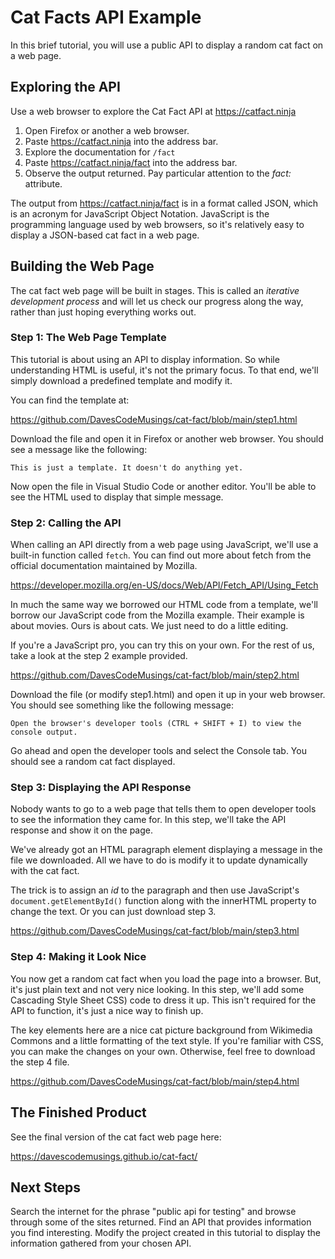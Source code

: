 # Cat Facts API Example
In this brief tutorial, you will use a public API to display a random cat
fact on a web page.

## Exploring the API
Use a web browser to explore the Cat Fact API at https://catfact.ninja

1. Open Firefox or another a web browser.
2. Paste https://catfact.ninja into the address bar.
3. Explore the documentation for `/fact`
4. Paste https://catfact.ninja/fact into the address bar.
5. Observe the output returned. Pay particular attention to the _fact:_
   attribute.

The output from https://catfact.ninja/fact is in a format called JSON,
which is an acronym for JavaScript Object Notation. JavaScript is the
programming language used by web browsers, so it's relatively easy to
display a JSON-based cat fact in a web page.

## Building the Web Page
The cat fact web page will be built in stages. This is called an
_iterative development process_ and will let us check our progress
along the way, rather than just hoping everything works out.

### Step 1: The Web Page Template
This tutorial is about using an API to display information. So while
understanding HTML is useful, it's not the primary focus. To that end,
we'll simply download a predefined template and modify it.

You can find the template at:

https://github.com/DavesCodeMusings/cat-fact/blob/main/step1.html

Download the file and open it in Firefox or another web browser. You
should see a message like the following:

```
This is just a template. It doesn't do anything yet.
```

Now open the file in Visual Studio Code or another editor. You'll be
able to see the HTML used to display that simple message.

### Step 2: Calling the API
When calling an API directly from a web page using JavaScript, we'll
use a built-in function called `fetch`. You can find out more about
fetch from the official documentation maintained by Mozilla.

https://developer.mozilla.org/en-US/docs/Web/API/Fetch_API/Using_Fetch

In much the same way we borrowed our HTML code from a template, we'll
borrow our JavaScript code from the Mozilla example. Their example is
about movies. Ours is about cats. We just need to do a little editing.

If you're a JavaScript pro, you can try this on your own. For the rest
of us, take a look at the step 2 example provided.

https://github.com/DavesCodeMusings/cat-fact/blob/main/step2.html

Download the file (or modify step1.html) and open it up in your web
browser. You should see something like the following message:

```
Open the browser's developer tools (CTRL + SHIFT + I) to view the console output.
```

Go ahead and open the developer tools and select the Console tab.
You should see a random cat fact displayed.

### Step 3: Displaying the API Response
Nobody wants to go to a web page that tells them to open developer tools
to see the information they came for. In this step, we'll take the API
response and show it on the page.

We've already got an HTML paragraph element displaying a message in the
file we downloaded. All we have to do is modify it to update dynamically
with the cat fact.

The trick is to assign an _id_ to the paragraph and then use JavaScript's
`document.getElementById()` function along with the innerHTML property
to change the text. Or you can just download step 3.

https://github.com/DavesCodeMusings/cat-fact/blob/main/step3.html

### Step 4: Making it Look Nice
You now get a random cat fact when you load the page into a browser.
But, it's just plain text and not very nice looking. In this step, we'll
add some Cascading Style Sheet CSS) code to dress it up. This isn't
required for the API to function, it's just a nice way to finish up.

The key elements here are a nice cat picture background from
Wikimedia Commons and a little formatting of the text style. If you're
familiar with CSS, you can make the changes on your own. Otherwise,
feel free to download the step 4 file.

https://github.com/DavesCodeMusings/cat-fact/blob/main/step4.html

## The Finished Product
See the final version of the cat fact web page here:

https://davescodemusings.github.io/cat-fact/

## Next Steps
Search the internet for the phrase "public api for testing" and browse
through some of the sites returned. Find an API that provides information
you find interesting. Modify the project created in this tutorial to
display the information gathered from your chosen API.
